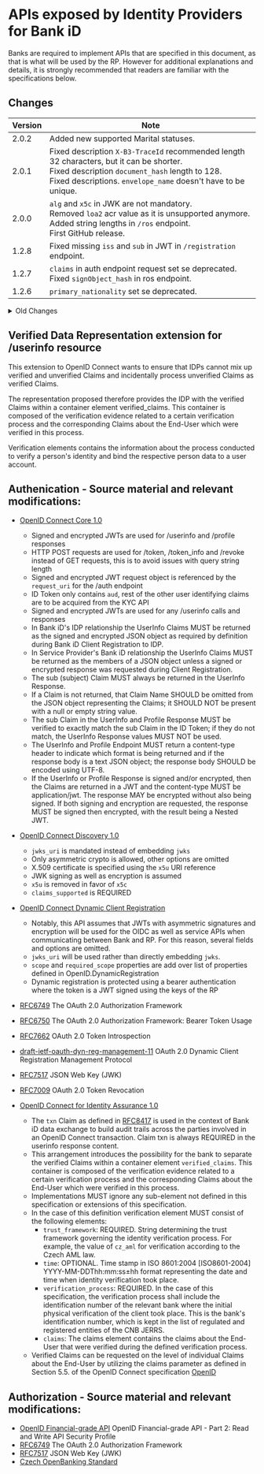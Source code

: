 # APIs exposed by Identity Providers for Bank iD

Banks are required to implement APIs that are specified in this document, as that is what will be used by the RP. However for additional explanations and details, it is strongly recommended that readers are familiar with the specifications below.

## Changes

| Version | Note                                                                                                                                                                                     |
|---------|------------------------------------------------------------------------------------------------------------------------------------------------------------------------------------------|
| 2.0.2   |Added new supported Marital statuses.                                                                                                                                                                                                                                                                                                                                     |
| 2.0.1   |Fixed description ```X-B3-TraceId``` recommended length 32 characters, but it can be shorter.<br>Fixed description ```document_hash``` length to 128.<br>Fixed descriptions. ```envelope_name``` doesn't have to be unique.                                      |
| 2.0.0   | ```alg``` and ```x5c``` in JWK are not mandatory.<br>Removed ```loa2``` acr value as it is unsupported anymore.<br>Added string lengths in ```/ros``` endpoint.<br>First GitHub release. |
| 1.2.8   | Fixed missing ```iss``` and ```sub``` in JWT in ```/registration``` endpoint.                                                                                                            |
| 1.2.7   | ```claims``` in auth endpoint request set se deprecated.<br>Fixed ```signObject_hash``` in ros endpoint.                                                                                 |
| 1.2.6   | ```primary_nationality``` set se deprecated.                                                                                                                                             |

<details>
<summary>Old Changes</summary>

| Version | Note                                                                                                                                                                                                                                                                                                                                                                                    |
|---------|-----------------------------------------------------------------------------------------------------------------------------------------------------------------------------------------------------------------------------------------------------------------------------------------------------------------------------------------------------------------------------------------|
| 1.2.5   | Added support for additional types of id cards `OP` and `CA`, Czech Republic documents without machine readable zone.<br>Fixed typos in addresses and idcards scopes.<br>Fixed supported ```response_type``` in all endpoints to 'code'.<br>Fixed description for ```redirect_uri```, only https scheme is allowed.<br>Added query parameter ```basic_register``` to /profile endpoint. |
| 1.2.4   | Removed ```certificateProviderName``` from ```structured_scope```.<br>```scope``` in RefreshTokenRequest is now not mandatory.<br>New auth error callback ```user_not_eligible``` and error code for /profile endpoint.                                                                                                                                                                 |
| 1.2.3   | ```certificateProviderName``` can now be correctly seen in ```structured_scope```.<br>Fixed description for ```document_language```.                                                                                                                                                                                                                                                    |
| 1.2.2   | New scopes for Qualified signatures ```sign.qualified``` and ```sign.officially_certified```.<br>```valid_to``` in ```idcard``` is not mandatory.<br>```redirect_uri``` is now not mandatory when exchanging via ```refresh_token```.<br>```refresh_token``` is now not mandatory in /token response.                                                                                   |
| 1.2.1   | Added parametr for Qualified signature ```certificateProviderName```.<br>Fixed some typos.<br>traceId ranamed to X-B3-TraceId and changed to 32 characters.                                                                                                                                                                                                                             |
| 1.2.0   | Added traceId to all endpoints for support purposes.<br>Fixed some typos.<br>Modified for better code generation<br>Cleanup of unused objects.                                                                                                                                                                                                                                          |
| 1.1.16  | Fixed element ```paymentAccountsDetails```, it's array now instead of object.                                                                                                                                                                                                                                                                                                           |
| 1.1.15  | Fixed element ```idcard_hashes```, it's unrequired and specified types of idcards.                                                                                                                                                                                                                                                                                                      |
| 1.1.14  | New elements in /profile addresses (cityarea, evidencenumber) and payment accounts details<br>New types of id_cards by ROB<br>Fixed examples with miliseconds                                                                                                                                                                                                                           |
| 1.1.13  | New element ```idcard_hashes``` in **IDToken** and **AuthorizationIDToken** structures<br>Some elements in Document Objects may be empty                                                                                                                                                                                                                                                |
| 1.1.12  | New structuredScope in ros endpoint and id_token for multidocument sign.                                                                                                                                                                                                                                                                                                                |
| 1.1.11  | Added a new optional field in the request to /ros endpoint. This is a ```signObject_hash``` that is intended for those IDPs who do not want or cannot calculate its value. Bank iD will always send this value.                                                                                                                                                                         |
| 1.1.10  | The element time in the verification is now optional                                                                                                                                                                                                                                                                                                                                    |
| 1.1.9   | The time in verified_clamis.verification.time must be **with colon in date offset** (e.g. 2015-04-05T14:31:22+02:00)                                                                                                                                                                                                                                                                    |
| 1.1.8   | The ```priority``` parameter in the ```signObject``` element is now mandatory and unique. The affected service is /ros.<br>Added scope ```notification.claims_updated``` (the application wants to send notifications) for **/profile** and **/userinfo** endpoints                                                                                                                     |
| 1.1.7   | Element ```verified_claims-verification.time``` changed to mandatory. Now, in case of sending a verification element, it is always necessary to send the date and time of the verification in the ISO 8601 format.                                                                                                                                                                      |
| 1.1.6   | Added ```birthcountry``` to /profile ```verified_claims``` element in response                                                                                                                                                                                                                                                                                                          |
| 1.1.5   | Correct response ```application/json``` on POST /ros endpoint<br>Added ```birthcountry``` element to /profile response                                                                                                                                                                                                                                                                  |
| 1.1.4   | Added missing definitions of ```introspection_endpoint``` elements in OIDCDiscovery schema                                                                                                                                                                                                                                                                                              |
| 1.1.3   | A more well-arranged list of scopes (directly in the description of /userinfo and /profile)                                                                                                                                                                                                                                                                                             |
| 1.1.2   | Added missing definitions of error responses at /revoke endpoint<br>Fixed error response format at /userinfo and /profile<br>Fixed examples for Algs in Discovery and types from String -> List<String>                                                                                                                                                                                 |
| 1.1.1   | Added optional ```document_pages``` parameter to documentObject element in POST /ros endpoint<br>Added mandatory ```revocation_endpoint``` parameter in to discovery service GET /.well-known/openid-configuration<br>Added for better clarity complete possible list of parameters of ```claims``` element in ```verified_claims``` for services /userinfo and /profile                |
| 1.1.0   | new examples of requests /token-info and /revoke endpoints<br>addition of header parameters for POST, GET, PUT and DELETE /register endpoint<br>```structured_scope``` are not newly array type (POST /ros)<br>format of ```max_age``` element changed from date-time to number of seconds (POST /ros)                                                                                  |
| 1.0.0   | the first version of the document                                                                                                                                                                                                                                                                                                                                                       |
</details>

## Verified Data Representation extension for /userinfo resource

This extension to OpenID Connect wants to ensure that IDPs cannot mix up verified and unverified Claims and incidentally process unverified Claims as verified Claims.

The representation proposed therefore provides the IDP with the verified Claims within a container element verified_claims. This container is composed of the verification evidence related to a certain verification process and the corresponding Claims about the End-User which were verified in this process.

Verification elements contains the information about the process conducted to verify a person's identity and bind the respective person data to a user account.

## Authenication - Source material and relevant modifications:

* [OpenID Connect Core 1.0](https://openid.net/specs/openid-connect-core-1_0.html)
  * Signed and encrypted JWTs are used for /userinfo and /profile responses
  * HTTP POST requests are used for /token, /token_info and /revoke instead of GET requests, this is to avoid issues with query string length
  * Signed and encrypted JWT request object is referenced by the `request_uri` for the /auth endpoint
  * ID Token only contains `aud`, rest of the other user identifying claims are to be acquired from the KYC API
  * Signed and encrypted JWTs are used for any /userinfo calls and responses
  * In Bank iD's IDP relationship the UserInfo Claims MUST be returned as the signed and encrypted JSON object as required by definition during Bank iD Client Registration to IDP.
  * In Service Provider's Bank iD relationship the UserInfo Claims MUST be returned as the members of a JSON object unless a signed or encrypted response was requested during Client Registration.
  * The sub (subject) Claim MUST always be returned in the UserInfo Response.
  * If a Claim is not returned, that Claim Name SHOULD be omitted from the JSON object representing the Claims; it SHOULD NOT be present with a null or empty string value.
  * The sub Claim in the UserInfo and Profile Response MUST be verified to exactly match the sub Claim in the ID Token; if they do not match, the UserInfo Response values MUST NOT be used.
  * The UserInfo and Profile Endpoint MUST return a content-type header to indicate which format is being returned and if the response body is a text JSON object; the response body SHOULD be encoded using UTF-8.
  * If the UserInfo or Profile Response is signed and/or encrypted, then the Claims are returned in a JWT and the content-type MUST be application/jwt. The response MAY be encrypted without also being signed. If both signing and encryption are requested, the response MUST be signed then encrypted, with the result being a Nested JWT.
* [OpenID Connect Discovery 1.0](https://openid.net/specs/openid-connect-discovery-1_0.html)
  * `jwks_uri` is mandated instead of embedding `jwks`
  * Only asymmetric crypto is allowed, other options are omitted
  * X.509 certificate is specified using the `x5u` URI reference
  * JWK signing as well as encryption is assumed
  * `x5u` is removed in favor of `x5c`
  * `claims_supported` is REQUIRED
* [OpenID Connect Dynamic Client Registration](https://openid.net/specs/openid-connect-registration-1_0.html)
  * Notably, this API assumes that JWTs with asymmetric signatures and encryption will be used for the OIDC as well as service APIs when communicating between Bank and RP. For this reason, several fields and options are omitted. 
  * `jwks_uri` will be used rather than directly embedding `jwks`.
  * `scope` and `required_scope` properties are add over list of properties defined in OpenID.DynamicRegistration
  * Dynamic registration is protected using a bearer authentication where the token is a JWT signed using the keys of the RP

* [RFC6749](https://tools.ietf.org/html/rfc6749) The OAuth 2.0 Authorization Framework
* [RFC6750](https://tools.ietf.org/html/rfc6750) The OAuth 2.0 Authorization Framework: Bearer Token Usage
* [RFC7662](https://tools.ietf.org/html/rfc7662) OAuth 2.0 Token Introspection
* [draft-ietf-oauth-dyn-reg-management-11](https://tools.ietf.org/id/draft-ietf-oauth-dyn-reg-management-11.html) OAuth 2.0 Dynamic Client Registration Management Protocol
* [RFC7517](https://tools.ietf.org/html/rfc7517) JSON Web Key (JWK)
* [RFC7009](https://tools.ietf.org/html/rfc7009) OAuth 2.0 Token Revocation
* [OpenID Connect for Identity Assurance 1.0](https://openid.net/specs/openid-connect-4-identity-assurance-1_0.html) 
  * The `txn` Claim as defined in [RFC8417](https://tools.ietf.org/html/rfc8417) is used in the context of Bank iD data exchange to build audit trails across the parties involved in an OpenID Connect transaction. Claim txn is always REQUIRED in the userinfo response content.
  * This arrangement introduces the possibility for the bank to separate the verified Claims within a container element `verified_claims`. This container is composed of the verification evidence related to a certain verification process and the corresponding Claims about the End-User which were verified in this process.
  * Implementations MUST ignore any sub-element not defined in this specification or extensions of this specification.
  * In the case of this definition verification element MUST consist of the following elements:
    * `trust_framework`: REQUIRED. String determining the trust framework governing the identity verification process. For example, the value of ``cz_aml`` for verification according to the Czech AML law.
    * `time`: OPTIONAL. Time stamp in ISO 8601:2004 [ISO8601-2004] YYYY-MM-DDThh:mm:ss±hh format representing the date and time when identity verification took place.
    * `verification_process`: REQUIRED. In the case of this specification, the verification process shall include the identification number of the relevant bank where the initial physical verification of the client took place. This is the bank's identification number, which is kept in the list of regulated and registered entities of the CNB JERRS.
    * `claims`: The claims element contains the claims about the End-User that were verified during the defined verification process.
  * Verified Claims can be requested on the level of individual Claims about the End-User by utilizing the claims parameter as defined in Section 5.5. of the OpenID Connect specification [OpenID](https://openid.net/specs/openid-connect-core-1_0.html#ClaimsParameter)

## Authorization - Source material and relevant modifications:

 * [OpenID Financial-grade API](https://openid.net/specs/openid-financial-api-part-2-ID2.html#introduction-3) OpenID Financial-grade API - Part 2: Read and Write API Security Profile
 * [RFC6749](https://tools.ietf.org/html/rfc6749) The OAuth 2.0 Authorization Framework
 * [RFC7517](https://tools.ietf.org/html/rfc7517) JSON Web Key (JWK)
 * [Czech OpenBanking Standard](https://cbaonline.cz/upload/1061-cobs-rulebook-v04-1-1.pdf)
